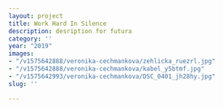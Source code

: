 ```yaml
---
layout: project
title: Work Hard In Silence
description: desription for futura
category: ''
year: "2019"
images:
- "/v1575642888/veronika-cechmankova/zehlicka_ruezrl.jpg"
- "/v1575642888/veronika-cechmankova/kabel_y5btmf.jpg"
- "/v1575642993/veronika-cechmankova/DSC_0401_jh28hy.jpg"
slug: ''

---
```

